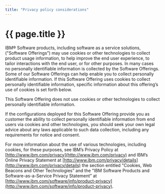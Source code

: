 ```yaml
---
title: "Privacy policy considerations"
---
```


# {{ page.title }}

IBM&reg; Software products, including software as a service solutions, ("Software Offerings”) may use cookies or other technologies to collect product usage information, to help improve the end user experience, to tailor interactions with the end user, or for other purposes. In many cases no personally identifiable information is collected by the Software Offerings. Some of our Software Offerings can help enable you to collect personally identifiable information. If this Software Offering uses cookies to collect personally identifiable information, specific information about this offering’s use of cookies is set forth below.

This Software Offering does not use cookies or other technologies to collect personally identifiable information.

If the configurations deployed for this Software Offering provide you as customer the ability to collect personally identifiable information from end users via cookies and other technologies, you should seek your own legal advice about any laws applicable to such data collection, including any requirements for notice and consent.

For more information about the use of various technologies, including cookies, for these purposes, see IBM’s Privacy Policy at [http://www.ibm.com/privacy](http://www.ibm.com/privacy) and IBM’s Online Privacy Statement at [http://www.ibm.com/privacy/details](http://www.ibm.com/privacy/details) the section entitled "Cookies, Web Beacons and Other Technologies” and the "IBM Software Products and Software-as-a-Service Privacy Statement” at [http://www.ibm.com/software/info/product-privacy](http://www.ibm.com/software/info/product-privacy).


